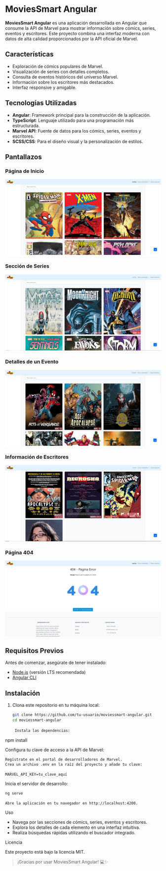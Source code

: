 # MoviesSmart Angular

**MoviesSmart Angular** es una aplicación desarrollada en Angular que consume la API de Marvel para mostrar información sobre cómics, series, eventos y escritores. Este proyecto combina una interfaz moderna con datos de alta calidad proporcionados por la API oficial de Marvel.

## Características

- Exploración de cómics populares de Marvel.
- Visualización de series con detalles completos.
- Consulta de eventos históricos del universo Marvel.
- Información sobre los escritores más destacados.
- Interfaz responsive y amigable.

## Tecnologías Utilizadas

- **Angular**: Framework principal para la construcción de la aplicación.
- **TypeScript**: Lenguaje utilizado para una programación más estructurada.
- **Marvel API**: Fuente de datos para los cómics, series, eventos y escritores.
- **SCSS/CSS**: Para el diseño visual y la personalización de estilos.

## Pantallazos

### Página de Inicio
![Página de Inicio](screenshots/home.png)

### Sección de Series
![Series](screenshots/series.png)

### Detalles de un Evento
![Evento Detalle](screenshots/events.png)

### Información de Escritores
![Escritores](screenshots/writers.png)

### Página 404
![Escritores](screenshots/404.png)


## Requisitos Previos

Antes de comenzar, asegúrate de tener instalado:

- [Node.js](https://nodejs.org/) (versión LTS recomendada)
- [Angular CLI](https://angular.io/cli)

## Instalación

1. Clona este repositorio en tu máquina local:
   ```bash
   git clone https://github.com/tu-usuario/moviessmart-angular.git
   cd moviessmart-angular

    Instala las dependencias:

npm install

Configura tu clave de acceso a la API de Marvel:

    Regístrate en el portal de desarrolladores de Marvel.
    Crea un archivo .env en la raíz del proyecto y añade tu clave:

    MARVEL_API_KEY=tu_clave_aquí

Inicia el servidor de desarrollo:

    ng serve

    Abre la aplicación en tu navegador en http://localhost:4200.

Uso
- Navega por las secciones de cómics, series, eventos y escritores.
- Explora los detalles de cada elemento en una interfaz intuitiva.
- Realiza búsquedas rápidas utilizando el buscador integrado.


Licencia

Este proyecto está bajo la licencia MIT.

> ¡Gracias por usar MoviesSmart Angular! 💻✨

